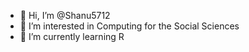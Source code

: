 - 👋 Hi, I’m @Shanu5712
- 👀 I’m interested in Computing for the Social Sciences
- 🌱 I’m currently learning R
